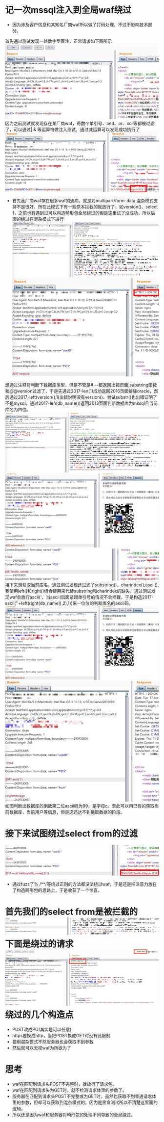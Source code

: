 # 记一次mssql注入到全局waf绕过
* 因为涉及客户信息和某知名厂商waf所以做了打码处理，不过不影响技术部分。

首先通过测试发现一处数字型盲注，正常请求如下图所示<br />
![正常请求](https://github.com/white-cell/blog/raw/master/20180417-记一次mssql注入到全局waf绕过/正常请求.jpg)<br />
因为之前测试就发现存在某厂商waf，奇数个单引号、and、or、xor等都被过滤了，可以通过| & 等运算符做注入测试，通过减运算可以发现成功执行了<br />
![减运算请求](https://github.com/white-cell/blog/raw/master/20180417-记一次mssql注入到全局waf绕过/减运算请求.jpg)<br />
* 首先此厂商waf存在很多waf的通病，就是对multipart/form-data 混杂模式支持不是很好，所在此模式下有一些原本拦截的就放行了，如version()、select 1，之前也有遇到过可以构造畸形包全局绕过的但是这里试了没成功，所以后面的绕过在混杂模式下进行<br />
![version拦截](https://github.com/white-cell/blog/raw/master/20180417-记一次mssql注入到全局waf绕过/version拦截.jpg)<br />
![version不拦截](https://github.com/white-cell/blog/raw/master/20180417-记一次mssql注入到全局waf绕过/version不拦截.jpg)<br />

想通过注释符判断下数据库类型，但是不管是# --都返回出错页面,substring函数和@@version过滤了，于是先通过2017-len(1)成功返回2016页面排除oracle，然后通过2017-left(version(),1)出错说明没有version()、尝试substr()也出错证明了不是mysql，通过2017-len(db_name())返回2013页面判断数据库为mssql且当前库名为四位。<br />
![拦截请求](https://github.com/white-cell/blog/raw/master/20180417-记一次mssql注入到全局waf绕过/拦截请求.jpg)<br />
![出错请求](https://github.com/white-cell/blog/raw/master/20180417-记一次mssql注入到全局waf绕过/出错请求.jpg)<br />
![判断mssql请求](https://github.com/white-cell/blog/raw/master/20180417-记一次mssql注入到全局waf绕过/判断mssql请求.jpg)<br />
接下来想获取当前库名，通过测试发现还过滤了substring()，charindex(),ascii(),我使用left()和right()组合使用来代替substring和charindex的缺失，通过测试发现waf会放行ascii('，当ascii(后面紧跟单引号的情况不会拦截，于是构造2017-ascii(''+left(right(db_name(),2),1))来一位位的判断库名的ascii码。<br />
![ascii()过滤](https://github.com/white-cell/blog/raw/master/20180417-记一次mssql注入到全局waf绕过/出错请求.jpg)<br />
![ascii()绕过](https://github.com/white-cell/blog/raw/master/20180417-记一次mssql注入到全局waf绕过/ascii绕过.jpg)<br />
如图判断出数据库的倒数第二位ascii码为99，是字母c。至此可以用已有的获取当前数据库，当前用户等信息，但是这还达不到拖取数据的阶段。
# 接下来试图绕过select from的过滤
![ascii出数据](https://github.com/white-cell/blog/raw/master/20180417-记一次mssql注入到全局waf绕过/ascii判断.jpg)<br />

* 通过fuzz了% /\*\*/等绕过正则的方法都没法绕过waf，于是还是把注意力放在了构造畸形包的思路上，于是收获了一个惊喜。

首先我们的select from是被拦截的<br />
![from拦截](https://github.com/white-cell/blog/raw/master/20180417-记一次mssql注入到全局waf绕过/from拦截.jpg)<br />
下面是绕过的请求
![全局绕过](https://github.com/white-cell/blog/raw/master/20180417-记一次mssql注入到全局waf绕过/全局绕过.jpg)<br />
绕过的几个构造点
==
* POST改成PO(其实是可以任意)
* https要换成http，当把POST换成GET时没有此限制
* 要用混杂模式不然服务器也会获取不到参数
* 然后就可以无视waf为所欲为了

思考
==
* waf在匹配到请求头POST不完整时，就放行了请求包。
* waf在匹配到请求头为GET时，就不检测请求体里的参数了。
* 服务器在匹配到请求头POST不完整或为GET时，虽然也获取不到普通请求体里的参数，但却可以获取到混杂模式的。因为是黑盒测试所以不清楚这里面的逻辑。
* 所以还是因为waf和服务器对畸形包的处理不同导致的全局绕过。
